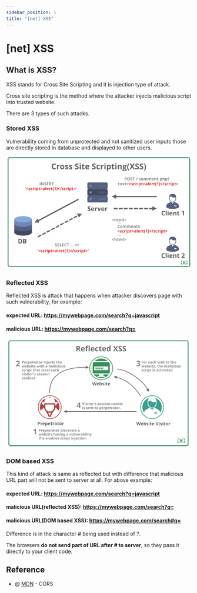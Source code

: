 ```yaml
---
sidebar_position: 1
title: "[net] XSS"
---
```


# [net] XSS

## What is XSS?

XSS stands for Cross Site Scripting and it is injection type of attack.

Cross site scripting is the method where the attacker injects malicious script into trusted website.

There are 3 types of such attacks.

### Stored XSS

Vulnerability coming from unprotected and not sanitized user inputs those are directly stored in database and displayed to other users.

![stored-xss](./img/stored-xss.png)

### Reflected XSS
Reflected XSS is attack that happens when attacker discovers page with such vulnerability, for example:

#### expected URL: https://mywebpage.com/search?q=javascript

#### malicious URL: https://mywebpage.com/search?q=<script>alert('fortunately, this will not work!')</script>

![reflected-xss](./img/reflected-xss.png)

### DOM based XSS

This kind of attack is same as reflected but with difference that malicious URL part will not be sent to server at all. For above example:

#### expected URL: https://mywebpage.com/search?q=javascript

#### malicious URL(reflected XSS): https://mywebpage.com/search?q=<script>alert('fortunately, this will not work!')</script>

#### malicious URL(DOM based XSS): https://mywebpage.com/search#q=<script>alert('fortunately, this will not work!')</script>

Difference is in the character # being used instead of ?.

The browsers **do not send part of URL after # to server**, so they pass it directly to your client code.

## Reference

+ @ [MDN](https://developer.mozilla.org/en-US/docs/Web/HTTP/CORS#what_requests_use_cors) - CORS
